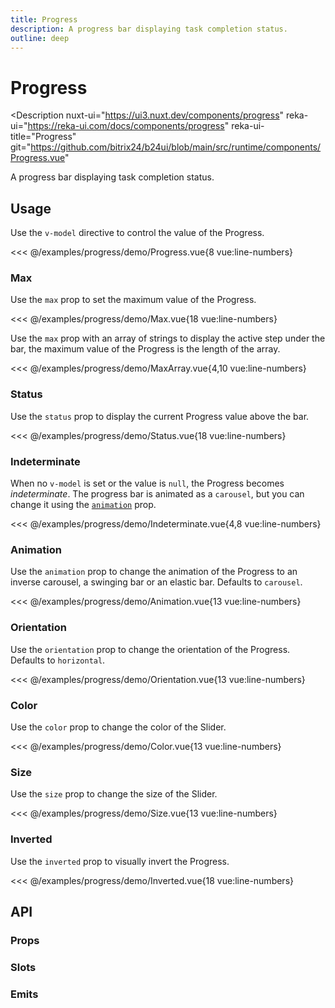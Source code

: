 ```yaml
---
title: Progress
description: A progress bar displaying task completion status.
outline: deep
---
```

<script setup>
import ProgressExample from '/examples/progress/Progress.vue';
import MaxExample from '/examples/progress/Max.vue';
import MaxArrayExample from '/examples/progress/MaxArray.vue';
import StatusExample from '/examples/progress/Status.vue';
import IndeterminateExample from '/examples/progress/Indeterminate.vue';
import AnimationExample from '/examples/progress/Animation.vue';
import OrientationExample from '/examples/progress/Orientation.vue';
import ColorExample from '/examples/progress/Color.vue';
import SizeExample from '/examples/progress/Size.vue';
import InvertedExample from '/examples/progress/Inverted.vue';
</script>
# Progress

<Description
  nuxt-ui="https://ui3.nuxt.dev/components/progress"
  reka-ui="https://reka-ui.com/docs/components/progress"
  reka-ui-title="Progress"
  git="https://github.com/bitrix24/b24ui/blob/main/src/runtime/components/Progress.vue"
>
  A progress bar displaying task completion status.
</Description>

## Usage

Use the `v-model` directive to control the value of the Progress.

<div class="lg:min-h-[160px]">
  <ClientOnly>
    <ProgressExample />
  </ClientOnly>
</div>

<<< @/examples/progress/demo/Progress.vue{8 vue:line-numbers}

### Max

Use the `max` prop to set the maximum value of the Progress.

<div class="lg:min-h-[275px]">
  <ClientOnly>
    <MaxExample />
  </ClientOnly>
</div>

<<< @/examples/progress/demo/Max.vue{18 vue:line-numbers}

Use the `max` prop with an array of strings to display the active step under the bar, the maximum value of the Progress is the length of the array.

<div class="lg:min-h-[160px]">
  <ClientOnly>
    <MaxArrayExample />
  </ClientOnly>
</div>

<<< @/examples/progress/demo/MaxArray.vue{4,10 vue:line-numbers}

### Status

Use the `status` prop to display the current Progress value above the bar.

<div class="lg:min-h-[275px]">
  <ClientOnly>
    <StatusExample />
  </ClientOnly>
</div>

<<< @/examples/progress/demo/Status.vue{18 vue:line-numbers}

### Indeterminate

When no `v-model` is set or the value is `null`, the Progress becomes _indeterminate_. The progress bar is animated as a `carousel`, but you can change it using the [`animation`](#animation) prop.

<div class="lg:min-h-[160px]">
  <ClientOnly>
    <IndeterminateExample />
  </ClientOnly>
</div>

<<< @/examples/progress/demo/Indeterminate.vue{4,8 vue:line-numbers}

### Animation

Use the `animation` prop to change the animation of the Progress to an inverse carousel, a swinging bar or an elastic bar. Defaults to `carousel`.

<div class="lg:min-h-[275px]">
  <ClientOnly>
    <AnimationExample />
  </ClientOnly>
</div>

<<< @/examples/progress/demo/Animation.vue{13 vue:line-numbers}

### Orientation

Use the `orientation` prop to change the orientation of the Progress. Defaults to `horizontal`.

<div class="lg:min-h-[275px]">
  <ClientOnly>
    <OrientationExample />
  </ClientOnly>
</div>

<<< @/examples/progress/demo/Orientation.vue{13 vue:line-numbers}

### Color

Use the `color` prop to change the color of the Slider.

<div class="lg:min-h-[275px]">
  <ClientOnly>
    <ColorExample />
  </ClientOnly>
</div>

<<< @/examples/progress/demo/Color.vue{13 vue:line-numbers}

### Size

Use the `size` prop to change the size of the Slider.

<div class="lg:min-h-[275px]">
  <ClientOnly>
    <SizeExample />
  </ClientOnly>
</div>

<<< @/examples/progress/demo/Size.vue{13 vue:line-numbers}

### Inverted

Use the `inverted` prop to visually invert the Progress.

<div class="lg:min-h-[275px]">
  <ClientOnly>
    <InvertedExample />
  </ClientOnly>
</div>

<<< @/examples/progress/demo/Inverted.vue{18 vue:line-numbers}

## API

### Props

<ComponentProps component="Progress" />

### Slots

<ComponentSlots component="Progress" />

### Emits

<ComponentEmits component="Progress" />

